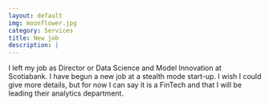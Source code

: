 ```yaml
---
layout: default
img: moonflower.jpg
category: Services
title: New job
description: |
---
```

  I left my job as Director or Data Science and Model Innovation at Scotiabank. I have begun a new job at a stealth mode start-up. I wish I could give more details, but for now I can say it is a FinTech and that I will be leading their analytics department.
